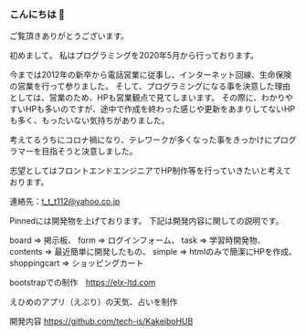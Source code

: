 ### こんにちは 👋

ご覧頂きありがとうございます。

初めまして。
私はプログラミングを2020年5月から行っております。

今までは2012年の新卒から電話営業に従事し、インターネット回線、生命保険の営業を行って参りました。
そして、プログラミングになる事を決意した理由としては、営業のため、HPも営業観点で見てしまいます。
その際に、わかりやすいHPも多いのですが、途中で作成を終わった感じや更新をあまりしてないHPも多く、もったいない気持ちがありました。

考えてるうちにコロナ禍になり、テレワークが多くなった事をきっかけにプログラマーを目指そうと決意しました。

志望としてはフロントエンドエンジニアでHP制作等を行っていきたいと考えております。

連絡先：t_t_t112@yahoo.co.jp

Pinnedには開発物を上げております。
下記は開発内容に関しての説明です。

board => 掲示板、
form => ログインフォーム、
task => 学習時開発物、
contents => 最近簡単に開発したもの、
simple => htmlのみで簡潔にHPを作成、
shoppingcart => ショッピングカート

bootstrapでの制作　https://elx-ltd.com

えひめのアプリ（えぷり）の天気、占いを制作

開発内容
https://github.com/tech-is/KakeiboHUB

<!--
**takahumip7/takahumip7** is a ✨ _special_ ✨ repository because its `README.md` (this file) appears on your GitHub profile.

Here are some ideas to get you started:

- 🔭 I’m currently working on ...
- 🌱 I’m currently learning ...
- 👯 I’m looking to collaborate on ...
- 🤔 I’m looking for help with ...
- 💬 Ask me about ...
- 📫 How to reach me: ...
- 😄 Pronouns: ...
- ⚡ Fun fact: ...
-->

